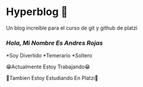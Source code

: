 # Hyperblog 🖤
Un blog increible para el curso de git y github de platzi

### ***Hola, Mi Nombre Es Andres Rojas***

*Soy Divertido
*Temerario
*Soltero

😁Actualmente Estoy Trabajando😁

📗Tambien Estoy Estudiando En Platzi📗
